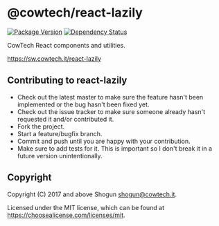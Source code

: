 # @cowtech/react-lazily

[![Package Version](https://img.shields.io/npm/v/@cowtech/react-lazily.svg)](https://npm.im/@cowtech/react-lazily)
[![Dependency Status](https://img.shields.io/david/cowtech/react-lazily)](https://david-dm.org/cowtech/react-lazily)

CowTech React components and utilities.

https://sw.cowtech.it/react-lazily

## Contributing to react-lazily

- Check out the latest master to make sure the feature hasn't been implemented or the bug hasn't been fixed yet.
- Check out the issue tracker to make sure someone already hasn't requested it and/or contributed it.
- Fork the project.
- Start a feature/bugfix branch.
- Commit and push until you are happy with your contribution.
- Make sure to add tests for it. This is important so I don't break it in a future version unintentionally.

## Copyright

Copyright (C) 2017 and above Shogun <shogun@cowtech.it>.

Licensed under the MIT license, which can be found at https://choosealicense.com/licenses/mit.
